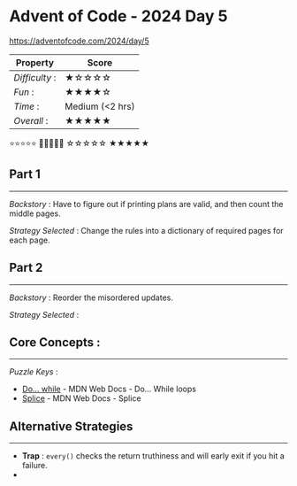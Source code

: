 # Advent of Code - 2024 Day 5
https://adventofcode.com/2024/day/5

| Property | Score |
|-------|---------|
|*Difficulty* :|★☆☆☆☆|
|*Fun* :|★★★★☆|
|*Time* :| Medium (<2 hrs)|
|*Overall* :|★★★★★|

⭐⭐⭐⭐⭐ 🌟🌟🌟🌟🌟 ☆☆☆☆☆ ★★★★★

## Part 1
---
*Backstory* : Have to figure out if printing plans are valid, and then count the middle pages.

*Strategy Selected* : Change the rules into a dictionary of required pages for each page.

## Part 2
---
*Backstory* : Reorder the misordered updates.

*Strategy Selected* : 

## Core Concepts :
---
*Puzzle Keys* :
- [Do... while](https://developer.mozilla.org/en-US/docs/Web/JavaScript/Reference/Statements/do...while) - MDN Web Docs - Do... While loops
- [Splice](https://developer.mozilla.org/en-US/docs/Web/JavaScript/Reference/Global_Objects/Array/splice) - MDN Web Docs - Splice

## Alternative Strategies
---
- **Trap** : `every()` checks the return truthiness and will early exit if you hit a failure.
- 
